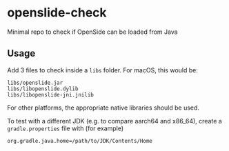 # openslide-check

Minimal repo to check if OpenSide can be loaded from Java

## Usage

Add 3 files to check inside a `libs` folder.
For macOS, this would be:
```
libs/openslide.jar
libs/libopenslide.dylib
libs/libopenslide-jni.jnilib
```

For other platforms, the appropriate native libraries should be used.

To test with a different JDK (e.g. to compare aarch64 and x86_64), create a `gradle.properties` file with (for example)
```
org.gradle.java.home=/path/to/JDK/Contents/Home
```
